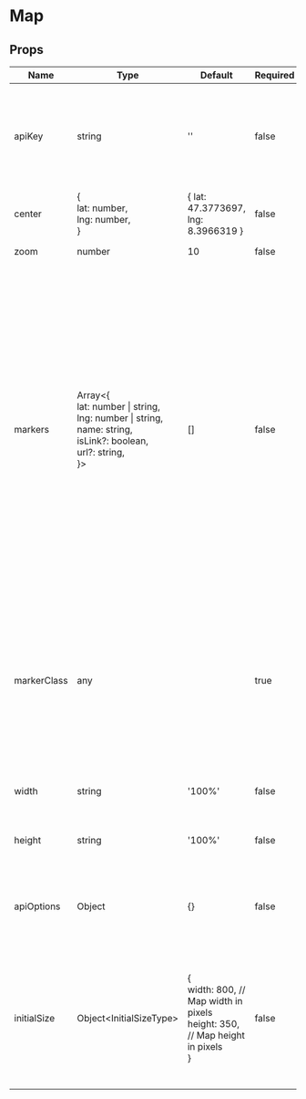 # Map

## Props
| Name        | Type                                                                                                                                             | Default                                                                                  | Required | Description                                                                                                                                                                                                                                                                                                                                                                                                                                                                                                                                                          |
| ----------- | ------------------------------------------------------------------------------------------------------------------------------------------------ | ---------------------------------------------------------------------------------------- | -------- | -------------------------------------------------------------------------------------------------------------------------------------------------------------------------------------------------------------------------------------------------------------------------------------------------------------------------------------------------------------------------------------------------------------------------------------------------------------------------------------------------------------------------------------------------------------------- |
| apiKey      | string                                                                                                                                           | ''                                                                                       | false    | To use the Maps JavaScript API you must have an API key.<br>The API key is a unique identifier that is used to authenticate<br>requests associated with your project for usage                                                                                                                                                                                                                                                                                                                                                                                       |
| center      | {<br>  lat: number,<br>  lng: number,<br>}                                                                                                       | { lat: 47.3773697, lng: 8.3966319 }                                                      | false    | Initial Latitude and Longitude coordinates for map                                                                                                                                                                                                                                                                                                                                                                                                                                                                                                                   |
| zoom        | number                                                                                                                                           | 10                                                                                       | false    | Number that changes the scale of the map                                                                                                                                                                                                                                                                                                                                                                                                                                                                                                                             |
| markers     | Array&lt;{<br>  lat: number &#124; string,<br>  lng: number &#124; string,<br>  name: string,<br>  isLink?: boolean,<br>  url?: string,<br>}&gt; | []                                                                                       | false    | Array objects that hold data that will support in putting markers on<br>the map. Data of each item is passed props into `CustomComponent`<br>which is mapped in the inner of `<GoogleMaps>`. The data shape of each<br>item is the following:<br>- lat: (latitude position of marker)<br>- lng: (longitude position of marker)<br>- name: (name of marker)<br>- isLink: (boolean prop passed to `CustomMarkerComponent` for whatever<br>logic that component has)<br>- url: (string prop passed to `CustomMarkerComponent` for whatever<br>logic that component has) |
| markerClass | any                                                                                                                                              |                                                                                          | true     | `CustomMarkerComponent` mapped out on the Google Maps, inheriting the following<br>props:<br>- lat: (explanation above in `markers`)<br>- lng: (explanation above in `markers`)<br>- name: (explanation above in `markers`)<br>- isLink: (explanation above in `markers`)<br>- url: (explanation above in `markers`)                                                                                                                                                                                                                                                 |
| width       | string                                                                                                                                           | '100%'                                                                                   | false    | Sets width of map with any legitimate metric i.e px, vw, % etc                                                                                                                                                                                                                                                                                                                                                                                                                                                                                                       |
| height      | string                                                                                                                                           | '100%'                                                                                   | false    | Sets height of map with any legitimate metric i.e px, vw, % etc                                                                                                                                                                                                                                                                                                                                                                                                                                                                                                      |
| apiOptions  | Object                                                                                                                                           | {}                                                                                       | false    | object with props for custom setting for map. Object is passed into<br>`options` prop of `GoogleMap`. View [here](https://github.com/google-map-react/old-examples/blob/master/web/flux/components/examples/x_options/options_map_page.jsx)<br>for an example                                                                                                                                                                                                                                                                                                        |
| initialSize | Object&lt;InitialSizeType&gt;                                                                                                                    | {<br>  width: 800, // Map width in pixels<br>  height: 350, // Map height in pixels<br>} | false    | Object with the following shape:<br>--<br>- `width: String`: (must have legitimate metric),<br>- `height: String`: (must have legitimate metric),<br>Sets the initial size for the map before mount as it is needed                                                                                                                                                                                                                                                                                                                                                  |

